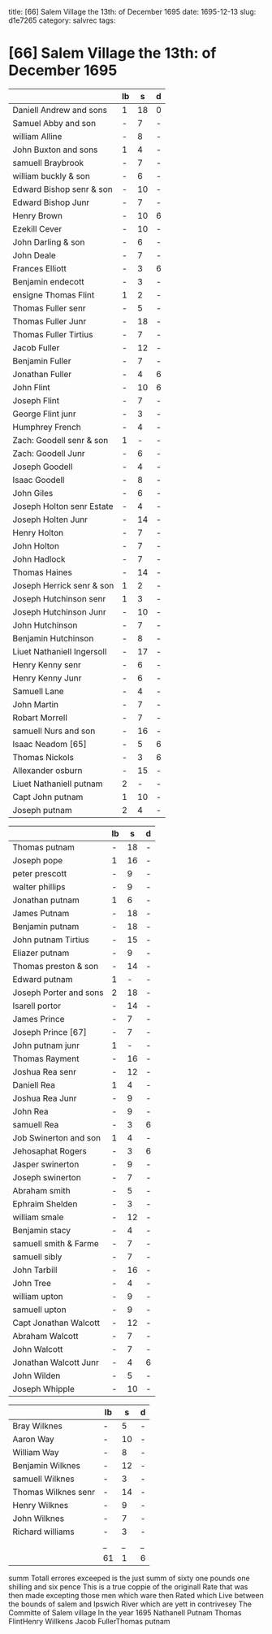 title: [66] Salem Village the 13th: of December 1695
date: 1695-12-13
slug: d1e7265
category: salvrec
tags: 


<div markdown class="doc" id="d1e7265">


# [66] Salem Village the 13th: of December 1695

|                            | lb | s  | d |
|----------------------------|----|----|---|
| Daniell Andrew and sons    | 1  | 18 | 0 |
| Samuel Abby and son        | -  | 7  | - |
| william Alline             | -  | 8  | - |
| John Buxton and sons       | 1  | 4  | - |
| samuell Braybrook          | -  | 7  | - |
| william buckly & son       | -  | 6  | - |
| Edward Bishop senr & son   | -  | 10 | - |
| Edward Bishop Junr         | -  | 7  | - |
| Henry Brown                | -  | 10 | 6 |
| Ezekill Cever              | -  | 10 | - |
| John Darling & son         | -  | 6  | - |
| John Deale                 | -  | 7  | - |
| Frances Elliott            | -  | 3  | 6 |
| Benjamin endecott          | -  | 3  | - |
| ensigne Thomas Flint       | 1  | 2  | - |
| Thomas Fuller senr         | -  | 5  | - |
| Thomas Fuller Junr         | -  | 18 | - |
| Thomas Fuller Tirtius      | -  | 7  | - |
| Jacob Fuller               | -  | 12 | - |
| Benjamin Fuller            | -  | 7  | - |
| Jonathan Fuller            | -  | 4  | 6 |
| John Flint                 | -  | 10 | 6 |
| Joseph Flint               | -  | 7  | - |
| George Flint junr          | -  | 3  | - |
| Humphrey French            | -  | 4  | - |
| Zach: Goodell senr & son   | 1  | -  | - |
| Zach: Goodell Junr         | -  | 6  | - |
| Joseph Goodell             | -  | 4  | - |
| Isaac Goodell              | -  | 8  | - |
| John Giles                 | -  | 6  | - |
| Joseph Holton senr Estate  | -  | 4  | - |
| Joseph Holten Junr         | -  | 14 | - |
| Henry Holton               | -  | 7  | - |
| John Holton                | -  | 7  | - |
| John Hadlock               | -  | 7  | - |
| Thomas Haines              | -  | 14 | - |
| Joseph Herrick senr & son  | 1  | 2  | - |
| Joseph Hutchinson senr     | 1  | 3  | - |
| Joseph Hutchinson Junr     | -  | 10 | - |
| John Hutchinson            | -  | 7  | - |
| Benjamin Hutchinson        | -  | 8  | - |
| Liuet Nathaniell Ingersoll | -  | 17 | - |
| Henry Kenny senr           | -  | 6  | - |
| Henry Kenny Junr           | -  | 6  | - |
| Samuell Lane               | -  | 4  | - |
| John Martin                | -  | 7  | - |
| Robart Morrell             | -  | 7  | - |
| samuell Nurs and son       | -  | 16 | - |
| Isaac Neadom [65]          | -  | 5  | 6 |
| Thomas Nickols             | -  | 3  | 6 |
| Allexander osburn          | -  | 15 | - |
| Liuet Nathaniell putnam    | 2  | -  | - |
| Capt John putnam           | 1  | 10 | - |
| Joseph putnam              | 2  | 4  | - |

|                            | lb | s  | d |
|----------------------------|----|----|---|
| Thomas putnam              | -  | 18 | - |
| Joseph pope                | 1  | 16 | - |
| peter prescott             | -  | 9  | - |
| walter phillips            | -  | 9  | - |
| Jonathan putnam            | 1  | 6  | - |
| James Putnam               | -  | 18 | - |
| Benjamin putnam            | -  | 18 | - |
| John putnam Tirtius        | -  | 15 | - |
| Eliazer putnam             | -  | 9  | - |
| Thomas preston & son       | -  | 14 | - |
| Edward putnam              | 1  | -  | - |
| Joseph Porter and sons     | 2  | 18 | - |
| Isarell portor             | -  | 14 | - |
| James Prince               | -  | 7  | - |
| Joseph Prince [67]         | -  | 7  | - |
| John putnam junr           | 1  | -  | - |
| Thomas Rayment             | -  | 16 | - |
| Joshua Rea senr            | -  | 12 | - |
| Daniell Rea                | 1  | 4  | - |
| Joshua Rea Junr            | -  | 9  | - |
| John Rea                   | -  | 9  | - |
| samuell Rea                | -  | 3  | 6 |
| Job Swinerton and son      | 1  | 4  | - |
| Jehosaphat Rogers          | -  | 3  | 6 |
| Jasper swinerton           | -  | 9  | - |
| Joseph swinerton           | -  | 7  | - |
| Abraham smith              | -  | 5  | - |
| Ephraim Shelden            | -  | 3  | - |
| william smale              | -  | 12 | - |
| Benjamin stacy             | -  | 4  | - |
| samuell smith & Farme      | -  | 7  | - |
| samuell sibly              | -  | 7  | - |
| John Tarbill               | -  | 16 | - |
| John Tree                  | -  | 4  | - |
| william upton              | -  | 9  | - |
| samuell upton              | -  | 9  | - |
| Capt Jonathan Walcott      | -  | 12 | - |
| Abraham Walcott            | -  | 7  | - |
| John Walcott               | -  | 7  | - |
| Jonathan Walcott Junr      | -  | 4  | 6 |
| John Wilden                | -  | 5  | - |
| Joseph Whipple             | -  | 10 | - |

|                            | lb | s  | d |
|----------------------------|----|----|---|
| Bray Wilknes               | -  | 5  | - |
| Aaron Way                  | -  | 10 | - |
| William Way                | -  | 8  | - |
| Benjamin Wilknes           | -  | 12 | - |
| samuell Wilknes            | -  | 3  | - |
| Thomas Wilknes senr        | -  | 14 | - |
| Henry Wilknes              | -  | 9  | - |
| John Wilknes               | -  | 7  | - |
| Richard williams           | -  | 3  | - |
|                            | _  | _  | _ |
|                            | 61 | 1  | 6 |

summ Totall errores exceeped is the just summ of sixty one pounds one shilling and six pence This is a true coppie of the originall Rate that was then made excepting those men which ware then Rated which Live between the bounds of salem and Ipswich River which are yett in contrivesey The Committe of Salem village In the year 1695  Nathanell Putnam Thomas FlintHenry Willkens Jacob FullerThomas putnam
</div>

